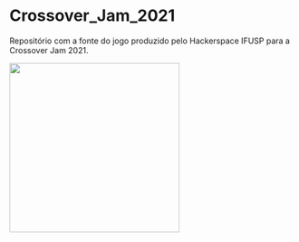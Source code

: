 # Crossover_Jam_2021

Repositório com a fonte do jogo produzido pelo Hackerspace IFUSP para a Crossover Jam 2021.

<img src="https://i.pinimg.com/736x/50/9d/a1/509da1684c5ba62819c1da9a64277c7d.jpg" width="300px">
